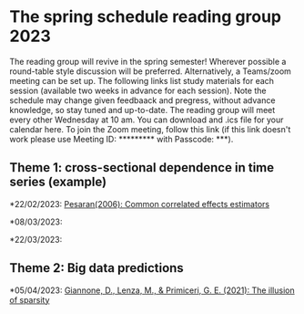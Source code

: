 # The spring schedule reading group 2023
The reading group will revive in the spring semester! Wherever possible a round-table style discussion will be preferred. Alternatively, a Teams/zoom meeting can be set up. The following links list study materials for each session (available two weeks in advance for each session). Note the schedule may change given feedbaack and pregress, without advance knowledge, so stay tuned and up-to-date. The reading group will meet every other Wednesday at 10 am. You can download and .ics file for your calendar here. To join the Zoom meeting, follow this link (if this link doesn't work please use Meeting ID: ********* with Passcode: ***).

## Theme 1: cross-sectional dependence in time series (example)
*22/02/2023: [Pesaran(2006): Common correlated effects estimators](https://onlinelibrary.wiley.com/doi/pdf/10.1111/j.1468-0262.2006.00692.x?casa_token=ygDsrj3UgOwAAAAA:FqTGoJUnndNuvd5GsGV8uSA7nnwm00QXuClABrKwrqYTP89zFLqQO5AJ8KsA5MnR1AqRPkoWQj69)

*08/03/2023:

*22/03/2023:

## Theme 2: Big data predictions
*05/04/2023: [Giannone, D., Lenza, M., & Primiceri, G. E. (2021): The illusion of sparsity](https://onlinelibrary.wiley.com/doi/epdf/10.3982/ECTA17842) 
